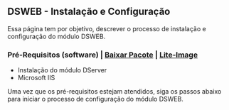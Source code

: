 ## DSWEB - Instalação e Configuração

Essa página tem por objetivo, descrever o processo de instalação e configuração do módulo DSWEB.

### Pré-Requisitos (software) | [Baixar Pacote](https://s3-sa-east-1.amazonaws.com/wtt-lite-image-0.5/pre-install.zip) | [Lite-Image](https://wtt-tecnologia.github.io/alliance-install/)
- Instalação do módulo DServer
- Microsoft IIS

Uma vez que os pré-requisitos estejam atendidos, siga os passos abaixo para iniciar o processo de configuração do módulo DSWEB.

